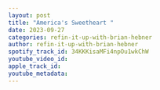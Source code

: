 ```yaml
---
layout: post
title: "America's Sweetheart "
date: 2023-09-27
categories: refin-it-up-with-brian-hebner
author: refin-it-up-with-brian-hebner
spotify_track_id: 34KKKisaMFi4npOu1wkChW
youtube_video_id: 
apple_track_id: 
youtube_metadata: 
---
```

